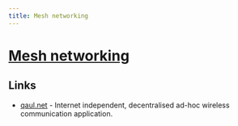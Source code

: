 ```yaml
---
title: Mesh networking
---
```


# [Mesh networking](https://en.wikipedia.org/wiki/Mesh_networking)

## Links

- [qaul.net](https://github.com/qaul/qaul.net) - Internet independent, decentralised ad-hoc wireless communication application.

